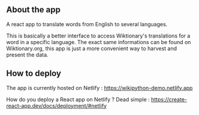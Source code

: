 


## About the app
A react app to translate words from English to several languages. 

This is basically a better interface to access Wiktionary's translations for a word in a specific language. The exact same informations can be found on Wiktionary.org, this app is just a more convenient way to harvest and present the data. 

## How to deploy 

The app is currently hosted on Netlify : https://wikipython-demo.netlify.app

How do you deploy a React app on Netlify ? Dead simple : https://create-react-app.dev/docs/deployment/#netlify

